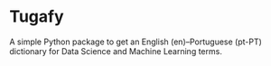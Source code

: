 # Tugafy

A simple Python package to get an English (en)–Portuguese (pt-PT) dictionary for Data Science and Machine Learning terms.
